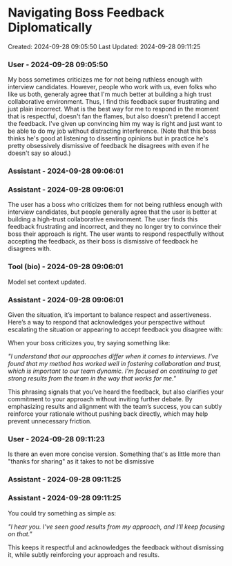 # Navigating Boss Feedback Diplomatically

Created: 2024-09-28 09:05:50
Last Updated: 2024-09-28 09:11:25

### User - 2024-09-28 09:05:50

My boss sometimes criticizes me for not being ruthless enough with interview candidates. However, people who work with us, even folks who like us both, generaly agree that I'm much better at building a high trust collaborative environment. Thus, I find this feedback super frustrating and just plain incorrect. What is the best way for me to respond in the moment that is respectful, doesn't fan the flames, but also doesn't pretend I accept the feedback. I've given up convincing him my way is right and just want to be able to do my job without distracting interference. (Note that this boss thinks he's good at listening to dissenting opinions but in practice he's pretty obsessively dismissive of feedback he disagrees with even if he doesn't say so aloud.)

### Assistant - 2024-09-28 09:06:01



### Assistant - 2024-09-28 09:06:01

The user has a boss who criticizes them for not being ruthless enough with interview candidates, but people generally agree that the user is better at building a high-trust collaborative environment. The user finds this feedback frustrating and incorrect, and they no longer try to convince their boss their approach is right. The user wants to respond respectfully without accepting the feedback, as their boss is dismissive of feedback he disagrees with.

### Tool (bio) - 2024-09-28 09:06:01

Model set context updated.

### Assistant - 2024-09-28 09:06:01

Given the situation, it’s important to balance respect and assertiveness. Here’s a way to respond that acknowledges your perspective without escalating the situation or appearing to accept feedback you disagree with:

When your boss criticizes you, try saying something like: 

*"I understand that our approaches differ when it comes to interviews. I've found that my method has worked well in fostering collaboration and trust, which is important to our team dynamic. I'm focused on continuing to get strong results from the team in the way that works for me."*

This phrasing signals that you’ve heard the feedback, but also clarifies your commitment to your approach without inviting further debate. By emphasizing results and alignment with the team’s success, you can subtly reinforce your rationale without pushing back directly, which may help prevent unnecessary friction.

### User - 2024-09-28 09:11:23

Is there an even more concise version. Something that's as little more than "thanks for sharing" as it takes to not be dismissive 

### Assistant - 2024-09-28 09:11:25



### Assistant - 2024-09-28 09:11:25

You could try something as simple as:

*"I hear you. I’ve seen good results from my approach, and I’ll keep focusing on that."*

This keeps it respectful and acknowledges the feedback without dismissing it, while subtly reinforcing your approach and results.

